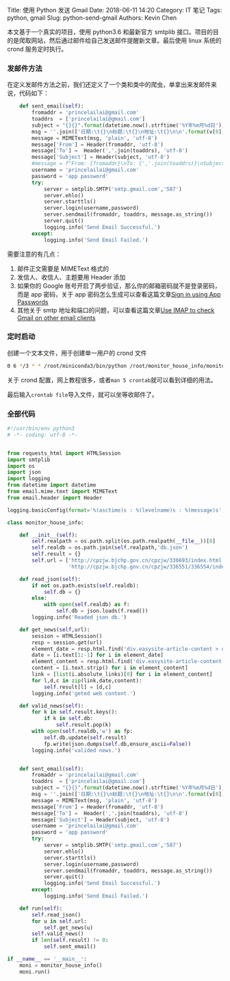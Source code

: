 Title: 使用 Python 发送 Gmail
Date: 2018-06-11 14:20
Category: IT 笔记
Tags: python, gmail
Slug: python-send-gmail
Authors: Kevin Chen

本文基于一个真实的项目，使用 python3.6 和最新官方 smtplib 接口。项目的目的是爬取网站，然后通过邮件给自己发送邮件提醒新文章。最后使用 linux 系统的 crond 服务定时执行。

### 发邮件方法

在定义发邮件方法之前，我们还定义了一个类和类中的爬虫，单拿出来发邮件来说，代码如下：

```python
    def sent_email(self):
        fromaddr = 'princelailai@gmail.com'
        toaddrs  = ['princelailai@gmail.com']
        subject = "{}{}".format(datetime.now().strftime('%Y年%m月%d日'),'共有产权房信息')
        msg = ''.join(['日期:\t{}\n标题:\t{}\n地址:\t{}\n\n'.format(v[0],v[1],k) for k,v in self.result.items()])
        message = MIMEText(msg, 'plain', 'utf-8')
        message['From'] = Header(fromaddr, 'utf-8')
        message['To'] =  Header(','.join(toaddrs), 'utf-8')
        message['Subject'] = Header(subject, 'utf-8')
        #message = f"From: {fromaddr}\nTo: {','.join(toaddrs)}\nSubject: {subject}\n\n{msg}"
        username = 'princelailai@gmail.com'
        password = 'app password'
        try:
            server = smtplib.SMTP('smtp.gmail.com','587')
            server.ehlo()
            server.starttls()
            server.login(username,password)
            server.sendmail(fromaddr, toaddrs, message.as_string())
            server.quit()
            logging.info('Send Email Successful.')
        except:
            logging.info('Send Email Failed.')
```

需要注意的有几点：

1.  邮件正文需要是 MIMEText 格式的
2.  发信人、收信人、主题要用 Header 添加
3.  如果你的 Google 账号开启了两步验证，那么你的邮箱密码就不是登录密码，而是 app 密码，关于 app 密码怎么生成可以查看这篇文章[Sign in using App Passwords](https://support.google.com/accounts/answer/185833#generate)
4.  其他关于 smtp 地址和端口的问题，可以查看这篇文章[Use IMAP to check Gmail on other email clients](https://support.google.com/mail/answer/7126229?visit_id=1-636642850165284125-2014875658&hl=en&rd=1)

### 定时启动

创建一个文本文件，用于创建单一用户的 crond 文件

```bash
0 6 */3 * * /root/miniconda3/bin/python /root/monitor_house_info/monitor_house_info.py
```

关于 crond 配置，网上教程很多，或者`man 5 crontab`就可以看到详细的用法。

最后输入`crontab file`导入文件，就可以坐等收邮件了。

### 全部代码

```python
#!/usr/bin/env python3
# -*- coding: utf-8 -*-


from requests_html import HTMLSession
import smtplib
import os
import json
import logging
from datetime import datetime
from email.mime.text import MIMEText
from email.header import Header

logging.basicConfig(format='%(asctime)s : %(levelname)s : %(message)s', level=logging.INFO)

class monitor_house_info:

    def __init__(self):
        self.realpath = os.path.split(os.path.realpath(__file__))[0]
        self.realdb = os.path.join(self.realpath,'db.json')
        self.result = {}
        self.url = ['http://cpzjw.bjchp.gov.cn/cpzjw/336693/index.html',
                    'http://cpzjw.bjchp.gov.cn/cpzjw/336551/336554/index.html']

    def read_json(self):
        if not os.path.exists(self.realdb):
            self.db = {}
        else:
            with open(self.realdb) as f:
                self.db = json.loads(f.read())
        logging.info('Readed json db.')

    def get_news(self,url):
        session = HTMLSession()
        resp = session.get(url)
        element_date = resp.html.find('div.easysite-article-content > ul > li > span.date04')
        date = [i.text[1:-1] for i in element_date]
        element_content = resp.html.find('div.easysite-article-content > ul > li > span.title04')
        content = [i.text.strip() for i in element_content]
        link = [list(i.absolute_links)[0] for i in element_content]
        for l,d,c in zip(link,date,content):
            self.result[l] = [d,c]
        logging.info('geted web content.')

    def valid_news(self):
        for k in self.result.keys():
            if k in self.db:
                self.result.pop(k)
        with open(self.realdb,'w') as fp:
            self.db.update(self.result)
            fp.write(json.dumps(self.db,ensure_ascii=False))
        logging.info('valided news.')


    def sent_email(self):
        fromaddr = 'princelailai@gmail.com'
        toaddrs  = ['princelailai@gmail.com']
        subject = "{}{}".format(datetime.now().strftime('%Y年%m月%d日'),'共有产权房信息')
        msg = ''.join(['日期:\t{}\n标题:\t{}\n地址:\t{}\n\n'.format(v[0],v[1],k) for k,v in self.result.items()])
        message = MIMEText(msg, 'plain', 'utf-8')
        message['From'] = Header(fromaddr, 'utf-8')
        message['To'] =  Header(','.join(toaddrs), 'utf-8')
        message['Subject'] = Header(subject, 'utf-8')
        username = 'princelailai@gmail.com'
        password = 'app password'
        try:
            server = smtplib.SMTP('smtp.gmail.com','587')
            server.ehlo()
            server.starttls()
            server.login(username,password)
            server.sendmail(fromaddr, toaddrs, message.as_string())
            server.quit()
            logging.info('Send Email Successful.')
        except:
            logging.info('Send Email Failed.')

    def run(self):
        self.read_json()
        for u in self.url:
            self.get_news(u)
        self.valid_news()
        if len(self.result) != 0:
            self.sent_email()

if __name__ == '__main__':
    moni = monitor_house_info()
    moni.run()
```

